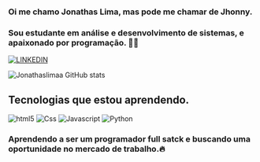 ### Oi me chamo Jonathas Lima, mas pode me chamar de Jhonny.
### Sou estudante em análise e desenvolvimento de sistemas, e apaixonado por programação. 👨‍🎓

[![LINKEDIN](https://img.shields.io/badge/LinkedIn-0077B5?style=for-the-badge&logo=linkedin&logoColor=white)](https://www.linkedin.com/in/jonathas-lima-jhonnydev/)


![Jonathaslimaa GitHub stats](https://github-readme-stats.vercel.app/api?username=Jonathaslimaa&show_icons=true&theme=tokyonight)

## Tecnologias que estou aprendendo.

<div style="display:inline_block">
<img aling="center" alt="html5" src=https://img.shields.io/badge/HTML5-E34F26?style=for-the-badge&logo=html5&logoColor=white />
<img aling="center" alt="Css" src=https://img.shields.io/badge/CSS3-1572B6?style=for-the-badge&logo=css3&logoColor=white />
<img aling="center" alt="Javascript" src=https://img.shields.io/badge/JavaScript-F7DF1E?style=for-the-badge&logo=javascript&logoColor=black />
<img aling="center" alt="Python" src=https://img.shields.io/badge/Python-14354C?style=for-the-badge&logo=python&logoColor=white />

### Aprendendo a ser um programador full satck e buscando uma oportunidade no mercado de trabalho.🔥
